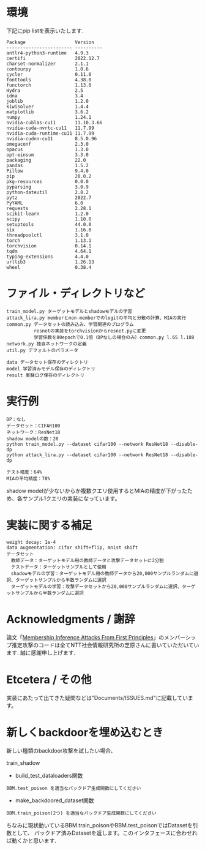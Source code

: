 # 環境
下記にpip listを表示いたします.
```
Package                  Version   
------------------------ ----------
antlr4-python3-runtime   4.9.3     
certifi                  2022.12.7 
charset-normalizer       2.1.1     
contourpy                1.0.6     
cycler                   0.11.0    
fonttools                4.38.0    
functorch                1.13.0    
Hydra                    2.5       
idna                     3.4       
joblib                   1.2.0     
kiwisolver               1.4.4     
matplotlib               3.6.2     
numpy                    1.24.1    
nvidia-cublas-cu11       11.10.3.66
nvidia-cuda-nvrtc-cu11   11.7.99   
nvidia-cuda-runtime-cu11 11.7.99   
nvidia-cudnn-cu11        8.5.0.96  
omegaconf                2.3.0     
opacus                   1.3.0     
opt-einsum               3.3.0     
packaging                22.0      
pandas                   1.5.2     
Pillow                   9.4.0     
pip                      20.0.2    
pkg-resources            0.0.0     
pyparsing                3.0.9     
python-dateutil          2.8.2     
pytz                     2022.7    
PyYAML                   6.0       
requests                 2.28.1    
scikit-learn             1.2.0     
scipy                    1.10.0    
setuptools               44.0.0    
six                      1.16.0    
threadpoolctl            3.1.0     
torch                    1.13.1    
torchvision              0.14.1    
tqdm                     4.64.1    
typing-extensions        4.4.0     
urllib3                  1.26.13   
wheel                    0.38.4   
```
# ファイル・ディレクトリなど
```
train_model.py ターゲットモデルとshadowモデルの学習
attack_lira.py memberとnon-memberでのlogitの平均と分散の計算、MIAの実行
common.py データセットの読み込み、学習関連のプログラム
          resnetの実装をtorchvisionからresnet.pyに変更
          学習係数を80epochで0.1倍（DPなしの場合のみ）common.py l.65 l.188
network.py 独自ネットワークの定義
util.py デフォルトのパラメータ

data データセット保存のディレクトリ
model 学習済みモデル保存のディレクトリ
result 実験ログ保存のディレクトリ
```

# 実行例
```
DP：なし
データセット：CIFAR100
ネットワーク：ResNet18
shadow modelの数：20
python train_model.py --dataset cifar100 --network ResNet18 --disable-dp
python attack_lira.py --dataset cifar100 --network ResNet18 --disable-dp

テスト精度：64%
MIAの平均精度：78%
```
shadow modelが少ないからか複数クエリ使用するとMIAの精度が下がったため、各サンプル1クエリの実装になっています。


# 実装に関する補足
```
weight decay: 1e-4
data augmentation: cifar shift+flip, mnist shift
データセット
　教師データ：ターゲットモデル用の教師データと攻撃データセットに2分割
　テストデータ：ターゲットサンプルとして使用
　shadowモデルの学習：ターゲットモデル用の教師データから20,000サンプルランダムに選択、ターゲットサンプルから半数ランダムに選択
　ターゲットモデルの学習：攻撃データセットから20,000サンプルランダムに選択、ターゲットサンプルから半数ランダムに選択
```

# Acknowledgments / 謝辞
論文「[Membership Inference Attacks From First Principles](https://arxiv.org/abs/2112.03570)」のメンバーシップ推定攻撃のコードは全てNTT社会情報研究所の芝原さんに書いていただいています. 誠に感謝申し上げます.

# Etcetera / その他
実装にあたって出てきた疑問などは"Documents/ISSUES.md"に記載しています。

# 新しくbackdoorを埋め込むとき
新しい種類のbackdoor攻撃を試したい場合、

train_shadow
- build_test_dataloaders関数
```
BBM.test_poison を適当なバックドア生成関数にしてください
```
- make_backdoored_dataset関数
```
BBM.train_poison(2つ) を適当なバックドア生成関数にしてください
```
ちなみに現状動いているBBM.train_poisonやBBM.test_poisonではDatasetを引数として、
バックドア済みDatasetを返します。このインタフェースに合わせれば動くかと思います.